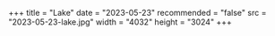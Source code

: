 +++
title = "Lake"
date = "2023-05-23"
recommended = "false"
src = "2023-05-23-lake.jpg"
width = "4032"
height = "3024"
+++
